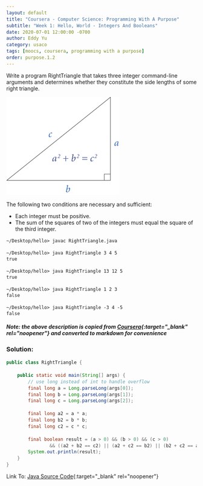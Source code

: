 ```yaml
---
layout: default
title: "Coursera - Computer Science: Programming With A Purpose"
subtitle: "Week 1: Hello, World - Integers And Booleans"
date: 2020-07-01 12:00:00 -0700
author: Eddy Yu
category: usaco
tags: [moocs, coursera, programming with a purpose]
order: purpose.1.2
---
```


Write a program RightTriangle that takes three integer command-line arguments 
and determines whether they constitute the side lengths of some right triangle.

<img src="right-triangle.png" width="300"><br/>

The following two conditions are necessary and sufficient:
* Each integer must be positive.
* The sum of the squares of two of the integers must equal the square of the 
  third integer.

```
~/Desktop/hello> javac RightTriangle.java

~/Desktop/hello> java RightTriangle 3 4 5
true

~/Desktop/hello> java RightTriangle 13 12 5
true

~/Desktop/hello> java RightTriangle 1 2 3
false

~/Desktop/hello> java RightTriangle -3 4 -5
false
```

##### Note: the above description is copied from [Coursera](https://coursera.cs.princeton.edu/introcs/assignments/hello/specification.php){:target="_blank" rel="noopener"} and converted to markdown for convenience

### Solution:
```java
public class RightTriangle {

    public static void main(String[] args) {
        // use long instead of int to handle overflow
        final long a = Long.parseLong(args[0]);
        final long b = Long.parseLong(args[1]);
        final long c = Long.parseLong(args[2]);

        final long a2 = a * a;
        final long b2 = b * b;
        final long c2 = c * c;

        final boolean result = (a > 0) && (b > 0) && (c > 0)
                && ((a2 + b2 == c2) || (a2 + c2 == b2) || (b2 + c2 == a2));
        System.out.println(result);
    }
}
``` 
Link To: [Java Source Code](https://github.com/eddycyu/programming-with-a-purpose/blob/master/src/RightTriangle.java){:target="_blank" rel="noopener"}
